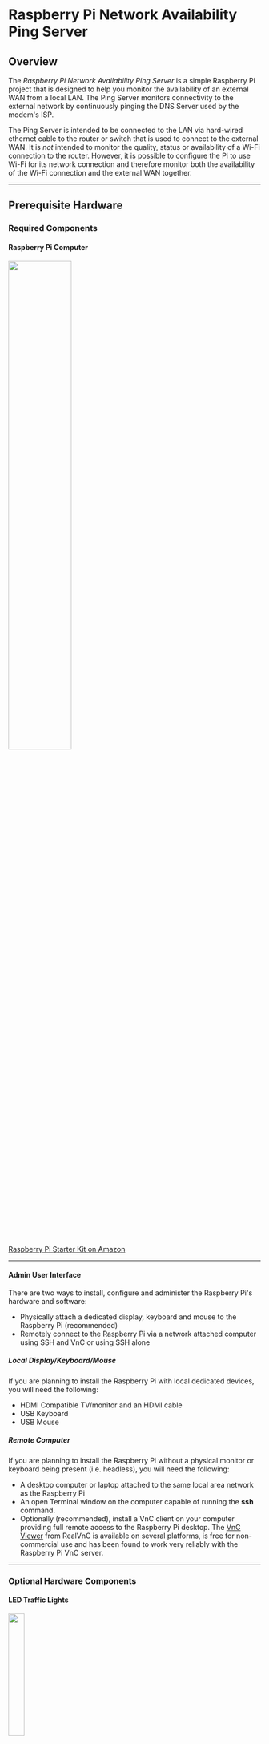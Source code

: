# Raspberry Pi Network Availability Ping Server

## Overview

The _Raspberry Pi Network Availability Ping Server_ is a simple Raspberry Pi project 
that is designed to help you monitor 
the availability of an external WAN from a local LAN.
The Ping Server monitors connectivity to the external network by continuously 
pinging the DNS Server used by the modem's ISP.

The Ping Server is intended to be connected to the LAN via hard-wired ethernet 
cable to the router or switch that is 
used to connect to the external WAN.
It is _not_ intended to monitor the quality, 
status or availability of a Wi-Fi connection to the router.
However, it is possible to configure the Pi to use Wi-Fi for its network connection and 
therefore monitor both the availability of the Wi-Fi connection and the external WAN together.

----
## Prerequisite Hardware

### Required Components

#### Raspberry Pi Computer

<img src="https://images-na.ssl-images-amazon.com/images/I/814a-VSPKHL._AC_SL1476_.jpg" width="50%" height="50%" />

[Raspberry Pi Starter Kit on Amazon](https://www.amazon.com/ABOX-Raspberry-Complete-Motherboard-Heatsink/dp/B07D8VXWRY/)

----
#### Admin User Interface

There are two ways to install, configure and administer the Raspberry Pi's hardware and software:
- Physically attach a dedicated display, keyboard and mouse to the Raspberry Pi (recommended)
- Remotely connect to the Raspberry Pi via a network attached computer using SSH and VnC or using SSH alone

##### Local Display/Keyboard/Mouse

If you are planning to install the Raspberry Pi with local dedicated devices,
you will need the following:
- HDMI Compatible TV/monitor and an HDMI cable
- USB Keyboard
- USB Mouse

##### Remote Computer

If you are planning to install the Raspberry Pi without a physical monitor or keyboard being present (i.e. headless),
you will need the following:
- A desktop computer or laptop attached to the same local area network as the Raspberry Pi
- An open Terminal window on the computer capable of running the **ssh** command.
- Optionally (recommended), install a VnC client on your computer providing full remote
access to the Raspberry Pi desktop. 
The [VnC Viewer](https://www.realvnc.com/en/connect/download/viewer/) from RealVnC is
available on several platforms, is free for non-commercial use and has been found to work very reliably with the Raspberry Pi VnC server.

----
### Optional Hardware Components

#### LED Traffic Lights

<img src="https://m.media-amazon.com/images/I/81qS7K8xMXL._AC_SL1500_.jpg" width="25%" height="25%" />

[LED Traffic Lights on Amazon](https://www.amazon.com/Pi-Traffic-Light-Raspberry/dp/B00P8VFA42/)

##### When the optional LED Traffic Lights are installed, the Ping Server states are shown as follows: 
- LED yellow - Program starting
- LED yellow & green - Network going up
- LED green - Network up
- LED red & yellow - Network going down
- LED red - Network down
- LED blinking red - Network not connected

----
#### USB Speaker

<img src="https://images-na.ssl-images-amazon.com/images/I/619fDIrwrHL._AC_SL1000_.jpg" width="50%" height="25%" />

[USB Speaker on Amazon](https://www.amazon.com/gp/product/B075M7FHM1/)

----

## Hardware Installation Steps

### Assemble the Raspberry Pi Computer
- Install the Raspberry Pi motherboard in the case
- Attach the two heat sinks to the motherboard
- Attach the case cover to the case

### Install the Raspberry Pi OS on a Micro SD Card
- Download and Install the free [Raspberry Pi Imager](https://www.raspberrypi.org/software/)
- Place a blank micro SD card into an SD card reader/writer and insert it into the computer
- Open the **Raspberry Pi Imager** (or equivalent micro SD card writer)
```
> Select Operating System: Raspberry Pi OS (32-bit)
```
- After clicking Select Device, but before selecting the specific device, 
make a note of the full path where the SD Card has been mounted on this computer.
```
> Select Device: Choose the appropriate SD Card reader
> Select Write
```
**Note:** Writing the OS to the SD card can take some time.

When complete, if you are using real console devices, skip ahead to 
_Final Assembly of the Raspberry Pi Computer_.

##### Headless Only
Otherwise, if you are planning a headless installation, you must enable **ssh** on boot
by adding a file to the boot directory of the micro SD card.

Open a terminal window on the computer with the SD card writer and perform the below commands.
You may need to remove and reinsert the SD card reader/writer 
for the newly created SD card volume to be recognized by the computer.
```
> cd <Directory where the SD Card in mounted on this computer>
> touch ssh
```
**Note:** the **ssh** file only needs to exist. An empty file is OK, 
as the contents of the file does not matter.

Now, close the Terminal window and properly eject the SD card reader/writer.

### Final Assembly of the Raspberry Pi Computer
- Remove the micro SD card from the SD card reader and 
insert it into the Raspberry Pi motherboard
- Attach a LAN Ethernet cable to the Raspberry Pi
- Attach the power supply to the Raspberry Pi
- If **not** headless, attach the monitor, keyboard and mouse, 
power up the Raspberry Pi, and then skip ahead to _Configure the Raspberry Pi OS Settings._

### Headless Initial Configuration of the Raspberry Pi
- Open a terminal window on your computer
- Power up the Raspberry Pi
- Once the Raspberry Pi has finished booting and has connected to the network, 
it will start responding to the ping command.
If you haven't already done so, make a note of the IP address.
```
> ping raspberrypi.local
```
- Make an initial connection to the Raspberry Pi using the **ssh** command.
- For now, just use the the default password of **raspberry**.
It is easier to wait until the upcoming _Raspberry Pi Setup_ wizard to permanently 
change the default password for the default user **pi**.
```
> ssh pi@raspberrypi.local
> passwd: raspberry
```
- Next, enable the **VnC Server** setting to make the Raspberry Pi graphical desktop available remotely.
```
> sudo raspi-config
> select Interface Options
> select P3 VNC 
> select Yes
> select OK
```
- Is is very helpful to change the default display resolution setting 
if you are planning to connect to the graphical desktop using VnC Viewer.
```
> select Display Options
> select D1 Resolution
> select DMT Mode 82 1920x1080 60Hz 16:9
> select OK
> select finish
> Reboot: Yes
```
- This will close the **ssh** session.
- Now, on your computer, open a **VnC Viewer** to get access to the Raspberry Pi graphical desktop.
```
> Open VNC Viewer
> Select 'New Connection...' from the 'File' menu
> For 'VNC Server' enter 'raspberrypi.local'
> For 'Name' enter a name meaningful to you
> OK
> Right-click the new Connection icon and select 'Connect'
(It may tell you that the VNC Server identity check has failed.)
> click 'Continue'
> Username: 'pi'
> Password: 'raspberry'
> OK
```
- When the Raspberry Pi desktop opens, you will receive a warning that SSH is enabled and
the default password for the **pi** user has not been changed.
- Click **OK** to continue with **Welcome to Raspberry Pi**.  
- Click **Next** to begin the **Raspberry Pi Setup Wizard** starting in the next step.

### Configure the Raspberry Pi OS Settings
At this point, if you are using the VNC Viewer to access the Raspberry Pi OS desktop,
the steps will be exactly the same as if you were using a physically attached
display, keyboard and mouse.
#### Raspberry Pi Setup Wizard
- If needed, make a note of the current IP address, then click **Next**
- Select the **Use English language** and **Use US keyboard** checkboxes
- Select a **Country**, **Language**, and **Timezone**, then click **Next**
- Now change the password for the default 'pi' account, then click **Next**
- Select the checkbox if the desktop does not fill the entire screen, then click **Next**
- If you want to use Wi-Fi, select your network, otherwise click **Skip**
- On the **Update Software** panel, click **Next** (**Note:** this may take some time)
- When finished it will notify you that the system is up to date. Click **OK**.
- At this point, the Initial Raspberry Pi Setup is essentially complete. 
- If you are currently **running headless**, click **Restart**. When the reboot is complete, 
restart the VNC Viewer and then skip down to _Software Installation Steps_.
- Otherwise, if you are currently **not running headless**, 
when asked if you want to restart, click **Later**
- Then click the **Raspberry Pi** button at the top left of the screen, select **Preferences**, 
and select **Raspberry Pi Configuration**.
- Select the **Interfaces** tab, then (if not already selected) 
select **Enable** for both VNC and for SSH. This will allow you to run headless later after the 
installation is complete.
- Click **OK**
- Click the **Raspberry Pi** button again, select **Shutdown**, and then click **Reboot**.
----
## Software Installation Steps
After the reboot is complete, all of the remaining installation steps are performed in a terminal window, 
which can be opened by clicking on the **Terminal** button at the top left of the screen.

If you haven't made a note of it already, 
the following command will tell you your Raspberry Pi's current IP address.
```
> hostname -I
```
##### Update Base Operating System
This step confirms that all of the currently install software is up to date. This should go very quickly if you did the updates in the setup wizard.
```
> sudo apt update
```
If there are no packages that need upgrading, skip ahead to _Install Swift Compiler._
```
> sudo apt upgrade
```
##### Install Swift Compiler
The following commands installs the Swift Tools, Compiler and Library for Raspberry Pi:
```
> curl -s https://archive.swiftlang.xyz/install.sh | sudo bash
> sudo apt install swiftlang
> (need to reply 'y' once, just hit return at the prompt)
```
##### Install the Ping Server
Download the public Ping Server Project from GitHub
```
> git clone https://github.com/Whiffer/PingServer
```
##### Configure and Build the Ping Server

Compile the Swift project.
```
> cd PingServer
> swift build
```

Start the PingServer and configure it to autostart at boot time.
```
> mkdir Outages
> sudo cp autostart/pingserver.service /etc/systemd/system/pingserver.service
> sudo systemctl start pingserver.service
> sudo systemctl enable pingserver.service
```

##### Install and Configure HTTP Server

After opening a terminal window, follow these steps to install and configure the HTTP server:
```
> sudo apt install nginx
> (need to reply 'y' once, just hit return at the prompt)
> sudo cp /home/pi/PingServer/nginx/nginx.conf /etc/nginx/
> sudo /etc/init.d/nginx reload
> sudo /etc/init.d/nginx start
```

##### Local Test

- Click the **Web Browser** button at the top left of the screen
- After the web browser starts, navigate to **localhost**

##### Remote Test 

- Click the **Open Applications Menu** button at the top left of the screen
- Click **Logout** then select **Reboot**
- Open a Web Browser on a computer on the same LAN and 
then navigate to **raspberrypi.local**.

----
## Operating the Ping Server

##### Stoping the Ping Server
To manually stop the PingServer, open a terminal and use this command.
```
> sudo systemctl stop pingserver.service
```
##### Updating the Ping Server
To update the PingServer from GitHub:
```
> cd PingServer
> git pull https://github.com/Whiffer/PingServer
> swift run
```
##### Starting the Ping Server
To manually start the PingServer, open a terminal and use this command.
```
> sudo systemctl start pingserver.service
```
##### Viewing the Ping Server Status
- Open a web browser on the local network
- Navigate to **raspberrypi.local**

----
## Ping Server Internal Logic

### Ping Server Program

- PingServer (Swift App)
- customize IP address for pings (e.g. Xfinity DNS is 75.75.75.75)
- writes '~/PingServer/www/CurrentStatus.js' once per second
- shows most recent ping round trip time and the minimum, maximum, 
average and standard deviation of the pings for the last minute.
- Each time an Outage is cleared, details of the Outage are written to: 
'~/PingServer/Outages/Outage_YYYY_MM_DD_HH_MM_SS.json'
- '~/PingServer/www/OutageHistory.js' is replaced after each outage is cleared

### Web Server
```
> sudo service nginx stop
> sudo service nginx start
> sudo service nginx restart
> sudo /etc/init.d/nginx reload
```

- nginx HTTP Server
- Web server root directory configured to be: '~/PingServer/www'
- index.html (browser auto reloads once per second)
- index.html embeds CurrentStatus.js and OutageHistory.js that are written by PingServer
- Direct any web browser to: raspberrypi.local or its direct IP address
----
